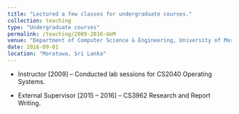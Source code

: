 ```yaml
---
title: "Lectured a few classes for undergraduate courses."
collection: teaching
type: "Undergraduate courses"
permalink: /teaching/2009-2016-UoM
venue: "Department of Computer Science & Engineering, University of Moratuwa"
date: 2016-09-01
location: "Moratuwa, Sri Lanka"
---
```


* Instructor [2009] – Conducted lab sessions for CS2040 Operating Systems.

* External Supervisor  [2015 – 2016] – CS3962 Research and Report Writing.

